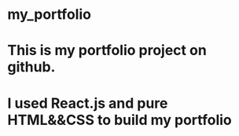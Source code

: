 # my_portfolio

# This is my portfolio project on github.

# I used React.js and pure HTML&&CSS to build my portfolio
